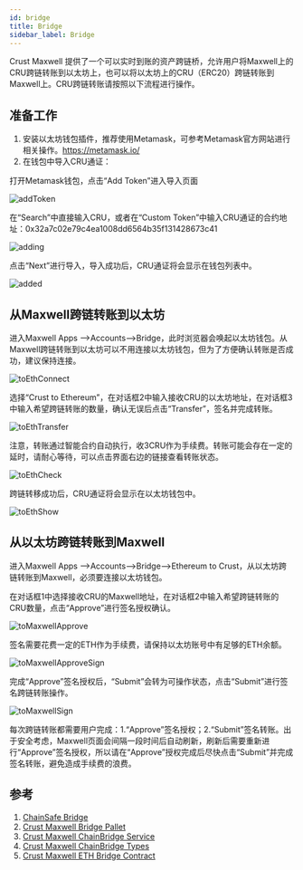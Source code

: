 ```yaml
---
id: bridge
title: Bridge
sidebar_label: Bridge
---
```


Crust Maxwell 提供了一个可以实时到账的资产跨链桥，允许用户将Maxwell上的CRU跨链转账到以太坊上，也可以将以太坊上的CRU（ERC20）跨链转账到Maxwell上。CRU跨链转账请按照以下流程进行操作。

## 准备工作

1. 安装以太坊钱包插件，推荐使用Metamask，可参考Metamask官方网站进行相关操作。https://metamask.io/
2. 在钱包中导入CRU通证：

打开Metamask钱包，点击“Add Token”进入导入页面

![addToken](assets/general/addToken.png)

在“Search”中直接输入CRU，或者在“Custom Token”中输入CRU通证的合约地址：0x32a7c02e79c4ea1008dd6564b35f131428673c41

![adding](assets/general/adding.png)

点击“Next”进行导入，导入成功后，CRU通证将会显示在钱包列表中。

![added](assets/general/added.png)

## 从Maxwell跨链转账到以太坊

进入Maxwell Apps -->Accounts-->Bridge，此时浏览器会唤起以太坊钱包。从Maxwell跨链转账到以太坊可以不用连接以太坊钱包，但为了方便确认转账是否成功，建议保持连接。

![toEthConnect](assets/general/toEthConnect.png)

选择“Crust to Ethereum”，在对话框2中输入接收CRU的以太坊地址，在对话框3中输入希望跨链转账的数量，确认无误后点击“Transfer”，签名并完成转账。

![toEthTransfer](assets/general/toEthTransfer.png)

注意，转账通过智能合约自动执行，收3CRU作为手续费。转账可能会存在一定的延时，请耐心等待，可以点击界面右边的链接查看转账状态。

![toEthCheck](assets/general/toEthCheck.png)

跨链转移成功后，CRU通证将会显示在以太坊钱包中。

![toEthShow](assets/general/toEthShow.png)

## 从以太坊跨链转账到Maxwell

进入Maxwell Apps -->Accounts-->Bridge-->Ethereum to Crust，从以太坊跨链转账到Maxwell，必须要连接以太坊钱包。

在对话框1中选择接收CRU的Maxwell地址，在对话框2中输入希望跨链转账的CRU数量，点击“Approve”进行签名授权确认。

![toMaxwellApprove](assets/general/toMaxwellApprove.png)

签名需要花费一定的ETH作为手续费，请保持以太坊账号中有足够的ETH余额。

![toMaxwellApproveSign](assets/general/toMaxwellApproveSign.png)

完成“Approve”签名授权后，“Submit”会转为可操作状态，点击“Submit”进行签名跨链转账操作。

![toMaxwellSign](assets/general/toMaxwellSign.png)

每次跨链转账都需要用户完成：1.“Approve”签名授权；2.“Submit”签名转账。出于安全考虑，Maxwell页面会间隔一段时间后自动刷新，刷新后需要重新进行“Approve”签名授权，所以请在“Approve”授权完成后尽快点击“Submit”并完成签名转账，避免造成手续费的浪费。

## 参考

1. [ChainSafe Bridge](https://github.com/ChainSafe/ChainBridge)
2. [Crust Maxwell Bridge Pallet](https://github.com/crustio/crust/tree/maxwell/cstrml/bridge)
3. [Crust Maxwell ChainBridge Service](https://github.com/crustio/ChainBridge)
4. [Crust Maxwell ChainBridge Types](https://github.com/crustio/chainbridge-substrate-events)
5. [Crust Maxwell ETH Bridge Contract](https://github.com/crustio/chainbridge-solidity)
